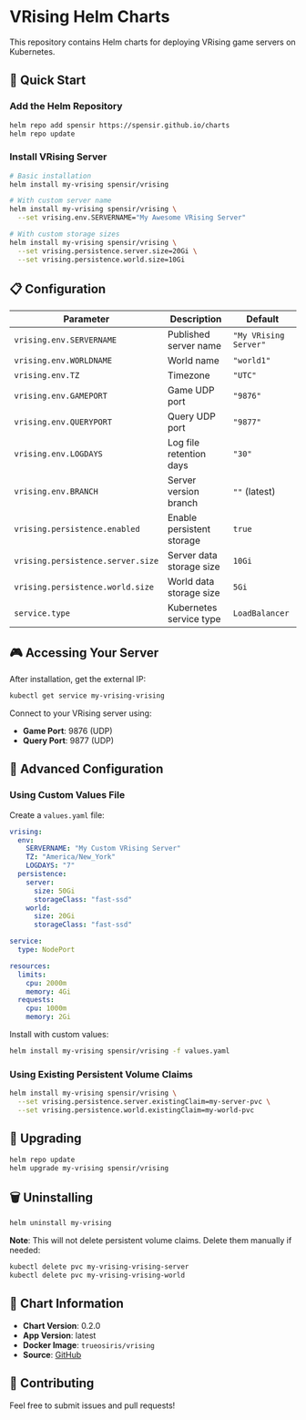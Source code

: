 # VRising Helm Charts

This repository contains Helm charts for deploying VRising game servers on Kubernetes.

## 🚀 Quick Start

### Add the Helm Repository

```bash
helm repo add spensir https://spensir.github.io/charts
helm repo update
```

### Install VRising Server

```bash
# Basic installation
helm install my-vrising spensir/vrising

# With custom server name
helm install my-vrising spensir/vrising \
  --set vrising.env.SERVERNAME="My Awesome VRising Server"

# With custom storage sizes
helm install my-vrising spensir/vrising \
  --set vrising.persistence.server.size=20Gi \
  --set vrising.persistence.world.size=10Gi
```

## 📋 Configuration

| Parameter | Description | Default |
|-----------|-------------|---------|
| `vrising.env.SERVERNAME` | Published server name | `"My VRising Server"` |
| `vrising.env.WORLDNAME` | World name | `"world1"` |
| `vrising.env.TZ` | Timezone | `"UTC"` |
| `vrising.env.GAMEPORT` | Game UDP port | `"9876"` |
| `vrising.env.QUERYPORT` | Query UDP port | `"9877"` |
| `vrising.env.LOGDAYS` | Log file retention days | `"30"` |
| `vrising.env.BRANCH` | Server version branch | `""` (latest) |
| `vrising.persistence.enabled` | Enable persistent storage | `true` |
| `vrising.persistence.server.size` | Server data storage size | `10Gi` |
| `vrising.persistence.world.size` | World data storage size | `5Gi` |
| `service.type` | Kubernetes service type | `LoadBalancer` |

## 🎮 Accessing Your Server

After installation, get the external IP:

```bash
kubectl get service my-vrising-vrising
```

Connect to your VRising server using:
- **Game Port**: 9876 (UDP)
- **Query Port**: 9877 (UDP)

## 🔧 Advanced Configuration

### Using Custom Values File

Create a `values.yaml` file:

```yaml
vrising:
  env:
    SERVERNAME: "My Custom VRising Server"
    TZ: "America/New_York"
    LOGDAYS: "7"
  persistence:
    server:
      size: 50Gi
      storageClass: "fast-ssd"
    world:
      size: 20Gi
      storageClass: "fast-ssd"

service:
  type: NodePort

resources:
  limits:
    cpu: 2000m
    memory: 4Gi
  requests:
    cpu: 1000m
    memory: 2Gi
```

Install with custom values:

```bash
helm install my-vrising spensir/vrising -f values.yaml
```

### Using Existing Persistent Volume Claims

```bash
helm install my-vrising spensir/vrising \
  --set vrising.persistence.server.existingClaim=my-server-pvc \
  --set vrising.persistence.world.existingClaim=my-world-pvc
```

## 🔄 Upgrading

```bash
helm repo update
helm upgrade my-vrising spensir/vrising
```

## 🗑️ Uninstalling

```bash
helm uninstall my-vrising
```

**Note**: This will not delete persistent volume claims. Delete them manually if needed:

```bash
kubectl delete pvc my-vrising-vrising-server
kubectl delete pvc my-vrising-vrising-world
```

## 📖 Chart Information

- **Chart Version**: 0.2.0
- **App Version**: latest
- **Docker Image**: `trueosiris/vrising`
- **Source**: [GitHub](https://github.com/spensir/charts)

## 🤝 Contributing

Feel free to submit issues and pull requests!
